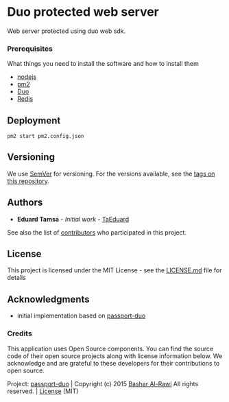 # Duo protected web server

Web server protected using duo web sdk. 

### Prerequisites

What things you need to install the software and how to install them

- [nodejs](https://nodejs.org/en/ "nodejs") 
- [pm2](https://pm2.keymetrics.io/ "pm2")
- [Duo](https://duo.com/ "Duo")
- [Redis](https://redis.io/ "Redis")

## Deployment
```
pm2 start pm2.config.json
```
## Versioning

We use [SemVer](http://semver.org/) for versioning. For the versions available, see the [tags on this repository](https://github.com/your/project/tags). 

## Authors

* **Eduard Tamsa** - *Initial work* - [TaEduard](https://github.com/TaEduard)

See also the list of [contributors](https://github.com/your/project/contributors) who participated in this project.

## License

This project is licensed under the MIT License - see the [LICENSE.md](LICENSE.md) file for details

## Acknowledgments

* initial implementation based on [passport-duo](https://github.com/basharal/passport-duo "passport-duo")

### Credits
This application uses Open Source components. You can find the source code of their open source projects along with license information below. We acknowledge and are grateful to these developers for their contributions to open source.

Project: [passport-duo](https://github.com/basharal/passport-duo) |
Copyright (c) 2015 [Bashar Al-Rawi](https://github.com/basharal) All rights reserved. | [License](https://github.com/basharal/passport-duo/blob/master/LICENSE) (MIT)